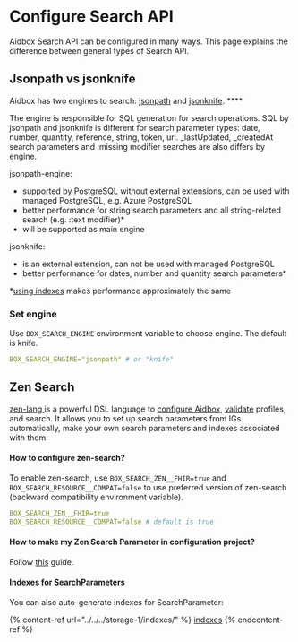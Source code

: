 # Configure Search API

Aidbox Search API can be configured in many ways. This page explains the difference between general types of Search API.&#x20;

## Jsonpath vs jsonknife

Aidbox has two engines to search: [jsonpath](https://www.postgresql.org/docs/12/datatype-json.html#DATATYPE-JSONPATH) and [jsonknife](https://github.com/niquola/jsonknife). ****&#x20;

The engine is responsible for SQL generation for search operations. SQL by jsonpath and jsonknife is different for search parameter types: date, number, quantity, reference, string, token, uri.  \_lastUpdated, \_createdAt search parameters and :missing modifier searches are also differs by engine.

jsonpath-engine:

* supported by PostgreSQL without external extensions, can be used with managed PostgreSQL, e.g. Azure PostgreSQL
* better performance for string search parameters and all string-related search (e.g. :text modifier)\*
* will be supported as main engine

jsonknife:&#x20;

* is an external extension, can not be used with managed PostgreSQL&#x20;
* better performance for dates, number and quantity search parameters\*

\*[using indexes](../../../storage-1/indexes/get-suggested-indexes.md) makes performance approximately the same

### Set engine

Use `BOX_SEARCH_ENGINE` environment variable to choose engine. The default is knife.&#x20;

```yaml
BOX_SEARCH_ENGINE="jsonpath" # or "knife"
```

## Zen Search

[zen-lang ](https://github.com/zen-lang/zen)is a powerful DSL language to [configure Aidbox](../../../aidbox-configuration/aidbox-zen-lang-project/setting-up-a-configuration-project.md), [validate](../../../profiling-and-validation/profiling-with-zen-lang/) profiles, and search. It allows you to set up search parameters from IGs automatically, make your own search parameters and indexes associated with them.

#### How to configure zen-search?

To enable zen-search, use `BOX_SEARCH_ZEN__FHIR=true` and `BOX_SEARCH_RESOURCE__COMPAT=false` to use preferred version of zen-search (backward compatibility environment variable).

```yaml
BOX_SEARCH_ZEN__FHIR=true
BOX_SEARCH_RESOURCE__COMPAT=false # default is true
```

#### How to make my Zen Search Parameter in configuration project?

Follow [this](searchparameter.md#define-custom-searchparameter) guide.

#### Indexes for SearchParameters

You can also auto-generate indexes for SearchParameter:

{% content-ref url="../../../storage-1/indexes/" %}
[indexes](../../../storage-1/indexes/)
{% endcontent-ref %}

